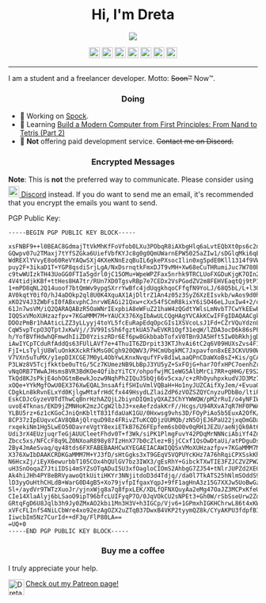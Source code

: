 <h1 align="center">Hi, I'm Dreta</h1>
                         
<p align="center"><img align="center" src="https://github-readme-stats.vercel.app/api?username=Dreta&show_icons=true&theme=dark"></p>

<p align="center">
  <a href="https://dreta.github.io"><img alt="Dreta | Website" width="22px" src="https://image.flaticon.com/icons/svg/3430/3430319.svg" /></a>
  <a href="https://twitter.com/Dretacbe"><img alt="Dreta | Twitter" width="22px" src="https://image.flaticon.com/icons/svg/733/733579.svg" /></a>
  <a href="https://reddit.com/u/Dretacbe"><img alt="Dreta | Reddit" width="22px" src="https://image.flaticon.com/icons/svg/2111/2111589.svg" /></a>
  <a href="https://github.com/Dreta"><img alt="Dreta | GitHub" width="22px" src="https://image.flaticon.com/icons/svg/2111/2111425.svg" /></a>
  <a href="https://dreta.github.io/email.html"><img alt="Dreta | Email" width="22px" src="https://image.flaticon.com/icons/svg/732/732200.svg" /></a>
  <a href="https://dreta.github.io/discord.html"><img alt="Dreta | Discord" width="22px" src="https://image.flaticon.com/icons/svg/2111/2111370.svg" /></a>
  <a href="https://patreon.com/Dreta"><img alt="Dreta | Patreon" width="22px" src="https://image.flaticon.com/icons/svg/2111/2111548.svg" /></a>
</p>

---

I am a student and a freelancer developer. Motto: ~~Soon™~~ Now™.

<h3 align="center">Doing</h3>

- 🔭 Working on <a href="https://github.com/Spock-App">Spock</a>.
- 🌱 Learning <a href="https://www.coursera.org/learn/nand2tetris2">Build a Modern Computer from First Principles: From Nand to Tetris (Part 2)</a>
- 👯 <b>Not</b> offering paid development service. <s>Contact me on Discord.</s>

<h3 align="center">Encrypted Messages</h3>

<b>Note</b>: This is <b>not</b> the preferred way to communicate. Please consider using <a href="https://dreta.github.io/discord.html"><img alt="Dreta | Discord" width="22px" style="margin-top: 5px" src="https://image.flaticon.com/icons/svg/2111/2111370.svg" /> Discord</a> instead. If you do want to send me an email, it's recommended that you encrypt the emails you want to send.

PGP Public Key:

```
-----BEGIN PGP PUBLIC KEY BLOCK-----

xsFNBF9++l0BEAC8GdmajTtVkMhKfFoVfob0LXu3PObqR8iAXbgHlq6aLvtEQbXt0ps6c2nIkN7w
GQwpv07u2TMaxj7tYfSZGka6UiefVbfKYJc8g0g0QmUWarnEPW5025aZIw1/sDGlqMki6qEhJ5Bn
WdREXlYVvyE8o60ReVYAQwSXj4KXeKNnEzqBuIL6gkePXsocIlin0xg5pdE0Kll1314f9VWC3RPN
puy2F+3ikaD1T+YGP8qsdiSrjLgA/NxDsrnqtkFmxDJT9vMH+Xw68eCuTHRumiJuc7W780byRghv
c9twWUIzkTH43UoGG0FTIa5gdrl0jC15OMu+WpeWPZFax5nrhk9TRCLUoFXGDuKjgK7OIn2m1Hdz
4V4tidjkKBf+ttHes8HA7tr/RUn7XD0TgsvRBp7e7CEDx2VsPGodZV2m8FEHVEaqtQj9tP1xCCBK
1+mPD8qNL2Q14uoof7btQmWv9ypgSXrrYwBfc4jdUqgkhqoCFfqfN9YoLJ/68Q5bL/L+l3OH2YLb
AV0kqtY0ifO/hJ4aDOkp2ql8U0K4XquAX1AjDltrZ1An4z05z3SyZ6XzEIsvkb/wAos9d0hr0Pk/
xKO2V4J3ZWbFsI0fABxvphCJnrvWEAGi21Qxw+cXx54fSCmR8kixY6iSO46eLJuxIw4+2/oJcJ4Z
61Jn7wsVM/iQ2QARAQABzR5OaWNrIExpbiA8eWFuZ21haW4zQGdtYWlsLmNvbT7CwYkEEwEIADMW
IQQSxVMoXUHzazfpv+7KGaMMM7M+YAUCX376XgIbAwULCQgHAgYVCAkKCwIFFgIDAQAACgkQyhmj
DDOzPmBr1hAAticLZZ3yLLyyj4toYL5fcEuRapEdqOpcGIs1XSVcoLsJ1Fd+CZrVQuYdznL12vUZ
CqW5vpTcpO3QTptJxKwVj//3V99IsSh6fgztkUA57wEVKR1Ogf31eqW/lZDA3ocD6k86sPF4Rxci
h/YofBVfHdwhQFmwdhIiZD0YziszRDr6Ef6pw8GkbbabTofxV0TBn9JA5Hft5Iw0bRkhjgDe5TC3
iAwIYCpTCduRfAddQs63FUlLAVf7e+4ThuIT6ZDrpit33KTJhvAi6tC2q6V09HUXsZvs4F1T0+ia
FjI+LsTyljU8WluOnkKXckRfkMsG0Cgh920QWV3/PHCmUbgkMC7Jxpavfon8xEE3CKVU90Whz0pZ
V7VXn5uTuMX/y1epDIXCGE7M0yL4ObYwLKnxNvqufYFv8d1wLaaQPnCDaWXoBsZ+Kis/gCAQdky3
P3LWz8V5Tcjfkktbe0uTtG/5Cz7KUmezNB9LbBpJ3YU5yZ+SxFOjG+har7OfxHPC7oenhZrzCAsK
vNqORB7TWwAJHsmsBVR3BdKOe4QfibzYiTCY/ohpofwjMC1eWG5AlbMrCi7RR+qHHG/E9S277LLo
TkQd8KJsPkjE4ohOGtmBewkJozw9NqhPh2IQu35bQj66v5cxa/c+zRh0yuhpxkudVJD3Mz7NLe0M
xOQe+YYkMgfOwU0EX376XwEQAL3nsaAfifSHIuVmlVQBaH+Ho1nyJUZCAifXyJem/+EvuaO1tpp5
CDgkLn8kRvnELxYd0KjlgwMtafrHdCfx449HsydLZlaiZdP6zVOZSZQYCnyzuPDbBo/ltiP5B2uh
EskCDJcGyzeV0TdThwCqBnrHzhAZQjL2biynDIQm1yQXAZ3ChYYWWQW/pM2rRuI/o4yNFIWlbToe
uvoE4Tknas/EKD9jZMNHoK2mzJCgW2lbJ3+xeAefzdakKrF//Hcgs/U94RXvA7qR7HF0PWAsBDDj
YLBU5rz+6z1cKGoCJniQnKbltT831fdaUaK1GU/0Hxwsg9vhs3D/FOyPiAo5b5EuxA2OfK/KgNva
8CP37zIpEUqvxCAV8QBAjQlrquD98z4FRivZTuKCQDjzUUMQb/zN5OjEJ6PaU22jxqOmGDanxnc0
rxqekiNm1Hg5LwEO50DavreVgtY8exiETkB76Z6FEpfem6sbO0v0qRH1JEZU/aeNjQk0At6/pyRj
Udi3rX4EUzjuqrTeGjAUUCleetFhdv0T+f3Wk/siPK1PlmgFuvY42PDqMrNNNciAbiYf4ZnfRmh2
Zbcc5xs/NFCcF8q9LZ0NXoaR898y87IzHnX77b0cZlez+BjjCCxf1QsOwDtaUi/atPDguDsrKCXX
2By4JmAeSvaq/qy48tds6FXFABEBAAHCwXYEGAEIACAWIQQSxVMoXUHzazfpv+7KGaMMM7M+YAUC
X376XwIbDAAKCRDKGaMMM7M+YJ3fD/sHtGgks3xT9GEqV5VQPUYcKHz7A76hRqiCPXSskKhhH9v+
N6HcxZj/iEyX6ewurbbT105COx4hQUlGV7bz3IWX3/gEsRhY+GibckTXwTIE3FZJCZVZPW2/hARJ
uH3SnOoqaZ7JtiIDSi4mSYZsOTqADuI5U3xfOagloCIOmS2AhbgG7ZJ54+tNlrJUPZd2XEG9Aiqd
Ak4hiJHh4PY8eBRVyawoQtkUitiHKYr3NNjitdoD3d4Tdjq//da0l7TkATS25hNlmSOddS9ki4Ji
lD3yyOuHthCHLdB+WarG0D4gB5+Xo79jvfpIfgaxYqpJ+9fF1agHnA3z15G7XXJw5UoBwGzCjtne
5l+/aydVr9TWTzXuoJr/yjnxWjg8a7q8fpxLEK/XDLfQFNXQuyAa2eMg47OaJZ3MCPxKfeUAyWQS
CIe14XlaAlyj6bLSaoO9ipT96bfcLUIFyqP7O/0JqVOkCU2sNPEt3+Gh0W/rSbSseUrw2ZqHcgTb
GRtqFgD6U8Jqlb3h9Jy0ZMxAO2kbi1Mn3H3V+h3IGCp/Vjv6+1GPmxhIGKHChrwL86t4xKWYHYqk
xVFcFLInfS4NiLCbWre4xo92ezAgOZX2uZTqB37DwxB4VKP2tyymQZ8k/CYyAKPU3fdpfBIZRJuI
IiwcbIm5Nz7CurId++dF3q/FlP80LA==
=UQ+0
-----END PGP PUBLIC KEY BLOCK-----
```

<h3 align="center">Buy me a coffee</h3>

I truly appreciate your help.

<a href="https://patreon.com/Dreta"><img align="left" alt="Dreta | Patreon" width="32px" src="https://image.flaticon.com/icons/svg/2111/2111548.svg" /> Check out my Patreon page!</a>
